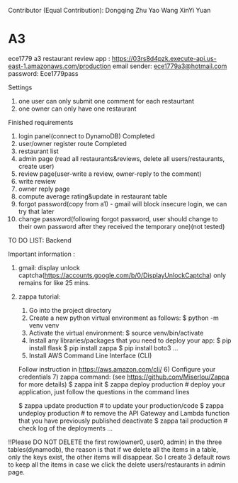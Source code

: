 Contributor (Equal Contribution):
Dongqing Zhu
Yao Wang
XinYi Yuan

# A3

ece1779 a3 restaurant review app : https://03rs8d4pzk.execute-api.us-east-1.amazonaws.com/production
email sender: ece1779a3@hotmail.com password: Ece1779pass

Settings
1. one user can only submit one comment for each restaurtant
2. one owner can only have one restaurant
 
Finished requirements
1. login panel(connect to DynamoDB) Completed
2. user/owner register route Completed
3. restaurant list
4. admin page (read all restaurants&reviews, delete all users/restaurants, create user)
5. review page(user-write a review, owner-reply to the comment)
6. write rewiew
7. owner reply page
8. compute average rating&update in restaurant table
9. forgot password(copy from a1) - gmail will block insecure login, we can try that later
10. change password(following forgot password, user should change to their own password after they received the temporary one)(not tested)

TO DO LIST:
Backend

Important information :
1. gmail: display unlock captcha(https://accounts.google.com/b/0/DisplayUnlockCaptcha) only remains for like 25 mins.
2. zappa tutorial:
   1) Go into the project directory
   2) Create a new python virtual environment as follows:
      $ python -m venv venv
   3) Activate the virtual environment:
      $ source venv/bin/activate
   4) Install any libraries/packages that you need to deploy your app:
      $ pip install flask
      $ pip install zappa
      $ pip install boto3
        ...
   5) Install AWS Command Line Interface (CLI)

   Follow instruction in https://aws.amazon.com/cli/
   6) Configure your credentials
   7) zappa command: (see https://github.com/Miserlou/Zappa for more details)
      $ zappa init
      $ zappa deploy production  # deploy your application, just follow the questions in the command lines
      
      $ zappa update production  # to update your production/code
      $ zappa undeploy production # to remove the API Gateway and Lambda function that you have previously published deactivate
      $ zappa tail production # check log of the deployments
        ...
      
!!Please DO NOT DELETE the first row(owner0, user0, admin) in the three tables(dynamodb), the reason is that if we delete all the items in a table, only the keys exist, the other items will disappear. So I create 3 default rows to keep all the items in case we click the delete users/restaurants in admin page.

